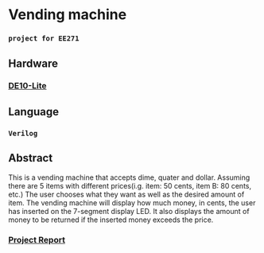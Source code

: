# Vending machine
### `project for EE271`

## Hardware
### [DE10-Lite](https://www.terasic.com.tw/cgi-bin/page/archive.pl?Language=English&No=1021)
## Language
### `Verilog`  


## Abstract
This is a vending machine that accepts dime, quater and dollar. Assuming there are 5 items with different prices(i.g. item: 50 cents, item B: 80 cents, etc.) The user chooses what they want as well as the desired amount of item. The vending machine will display how much money, in cents, the user has inserted on the 7-segment display LED. It also displays the amount of money to be returned if the inserted money exceeds the price.

### [Project Report](https://github.com/letitbe0201/mini-vending-machine/blob/master/PROJ_VERSION/Project%20Report.pdf)